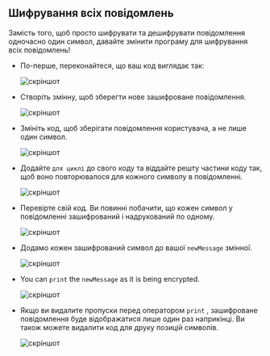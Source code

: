 ## Шифрування всіх повідомлень

Замість того, щоб просто шифрувати та дешифрувати повідомлення одночасно один символ, давайте змінити програму для шифрування всіх повідомлень!

+ По-перше, переконайтеся, що ваш код виглядає так:
    
    ![скріншот](images/messages-character-finished.png)

+ Створіть змінну, щоб зберегти нове зашифроване повідомлення.
    
    ![скріншот](images/messages-newmessage.png)

+ Змініть код, щоб зберігати повідомлення користувача, а не лише один символ.
    
    ![скріншот](images/messages-message.png)

+ Додайте `для циклі` до свого коду та віддайте решту частини коду так, щоб воно повторювалося для кожного символу в повідомленні.
    
    ![скріншот](images/messages-loop.png)

+ Перевірте свій код. Ви повинні побачити, що кожен символ у повідомленні зашифрований і надрукований по одному.
    
    ![скріншот](images/messages-loop-test.png)

+ Додамо кожен зашифрований символ до вашої `newMessage` змінної.
    
    ![скріншот](images/messges-message-add-character.png)

+ You can `print` the `newMessage` as it is being encrypted.
    
    ![скріншот](images/messages-print-message-characters.png)

+ Якщо ви видалите пропуски перед оператором `print` , зашифроване повідомлення буде відображатися лише один раз наприкінці. Ви також можете видалити код для друку позицій символів.
    
    ![скріншот](images/messages-print-message-comment.png)